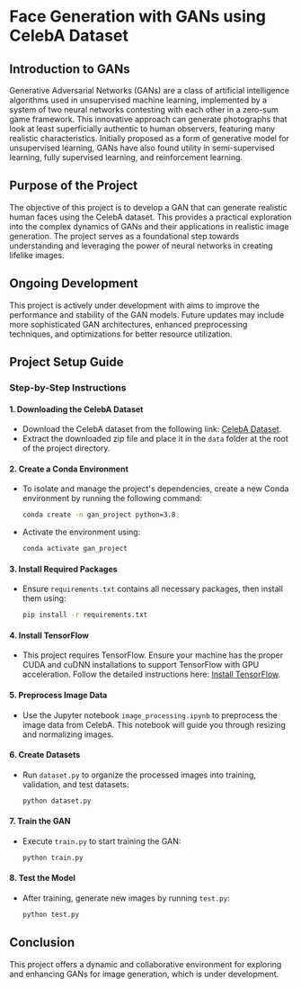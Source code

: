 
# Face Generation with GANs using CelebA Dataset

## Introduction to GANs
Generative Adversarial Networks (GANs) are a class of artificial intelligence algorithms used in unsupervised machine learning, implemented by a system of two neural networks contesting with each other in a zero-sum game framework. This innovative approach can generate photographs that look at least superficially authentic to human observers, featuring many realistic characteristics. Initially proposed as a form of generative model for unsupervised learning, GANs have also found utility in semi-supervised learning, fully supervised learning, and reinforcement learning.

## Purpose of the Project
The objective of this project is to develop a GAN that can generate realistic human faces using the CelebA dataset. This provides a practical exploration into the complex dynamics of GANs and their applications in realistic image generation. The project serves as a foundational step towards understanding and leveraging the power of neural networks in creating lifelike images.

## Ongoing Development
This project is actively under development with aims to improve the performance and stability of the GAN models. Future updates may include more sophisticated GAN architectures, enhanced preprocessing techniques, and optimizations for better resource utilization. 

## Project Setup Guide

### Step-by-Step Instructions

#### 1. Downloading the CelebA Dataset
- Download the CelebA dataset from the following link: [CelebA Dataset](http://mmlab.ie.cuhk.edu.hk/projects/CelebA.html).
- Extract the downloaded zip file and place it in the `data` folder at the root of the project directory.

#### 2. Create a Conda Environment
- To isolate and manage the project's dependencies, create a new Conda environment by running the following command:
  ```bash
  conda create -n gan_project python=3.8
  ```
- Activate the environment using:
  ```bash
  conda activate gan_project
  ```

#### 3. Install Required Packages
- Ensure `requirements.txt` contains all necessary packages, then install them using:
  ```bash
  pip install -r requirements.txt
  ```

#### 4. Install TensorFlow
- This project requires TensorFlow. Ensure your machine has the proper CUDA and cuDNN installations to support TensorFlow with GPU acceleration. Follow the detailed instructions here: [Install TensorFlow](https://www.tensorflow.org/install/pip).

#### 5. Preprocess Image Data
- Use the Jupyter notebook `image_processing.ipynb` to preprocess the image data from CelebA. This notebook will guide you through resizing and normalizing images.

#### 6. Create Datasets
- Run `dataset.py` to organize the processed images into training, validation, and test datasets:
  ```bash
  python dataset.py
  ```

#### 7. Train the GAN
- Execute `train.py` to start training the GAN:
  ```bash
  python train.py
  ```

#### 8. Test the Model
- After training, generate new images by running `test.py`:
  ```bash
  python test.py
  ```

## Conclusion
This project offers a dynamic and collaborative environment for exploring and enhancing GANs for image generation, which is under development. 
